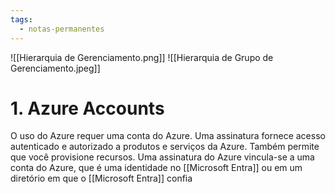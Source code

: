 ```yaml
---
tags:
  - notas-permanentes
---
```



![[Hierarquia de Gerenciamento.png]]
![[Hierarquia de Grupo de Gerenciamento.jpeg]]
# 1. Azure Accounts
O uso do Azure requer uma conta do Azure. Uma assinatura fornece acesso autenticado e autorizado a produtos e serviços da Azure. Também permite que você provisione recursos. Uma assinatura do Azure vincula-se a uma conta do Azure, que é uma identidade no [[Microsoft Entra]]  ou em um diretório em que o [[Microsoft Entra]] confia

